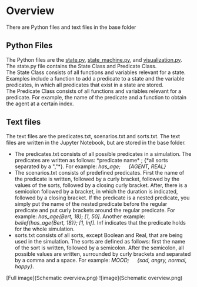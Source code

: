 # Overview

<p>There are Python files and text files in the base folder</p>

## Python Files
<p>
    The Python files are the <a href="state/">state.py</a>, <a href="state_machine/">state_machine.py</a>, and
    <a href="visualization/">visualization.py</a>. <br>
    The state.py file contains the State Class and Predicate Class. <br>
    The State Class consists of all functions and variables relevant for a state. Examples include a function to add
    a predicate to a state and the variable predicates, in which all predicates that exist in a state are stored. <br>
    The Predicate Class consists of all functions and variables relevant for a predicate. For example, the name of the
    predicate and a function to obtain the agent at a certain index.
</p>

## Text files
<p>
    The text files are the predicates.txt, scenarios.txt and sorts.txt. The text files are written in the Jupyter Notebook,
    but are stored in the base folder.<br>
    <ul>
    <li>The predicates.txt consists of all possible predicates in a simulation. The predicates are written as follows:
    *predicate name* ; {*all sorts separated by a ","*}. For example: <em>has_age;   &emsp;     {AGENT, REAL}</em></li>
    <li>The scenarios.txt consists of predefined predicates. First the name of the predicate is written, followed by a
    curly bracket, followed by the values of the sorts, followed by a closing curly bracket. After, there is a semicolon
    followed by a bracket, in which the duration is indicated, followed by a closing bracket. If the predicate is a nested
    predicate, you simply put the name of the nested predicate before the regular predicate and put curly brackets around
    the regular predicate. For example: <em>has_age{Bert, 18}; [1, 50]</em>. Another example: <em>belief{has_age{Bert, 18}}; [1, Inf]</em>.
    Inf indicates that the predicate holds for the whole simulation.<br></li>
    <li>sorts.txt consists of all sorts, except Boolean and Real, that are being used in the simulation. The sorts are defined
    as follows: first the name of the sort is written, followed by a semicolon. After the semicolon, all possible values
    are written, surrounded by curly brackets and separated by a comma and a space. For example: <em>MOOD; &emsp; {sad, angry, normal, happy}</em>.
    </ul>
</p>


[Full image](Schematic overview.png)
![image](Schematic overview.png)

